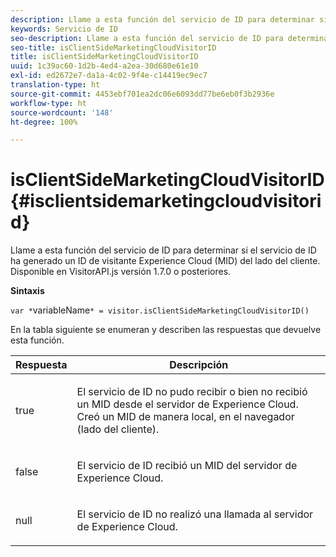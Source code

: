 ```yaml
---
description: Llame a esta función del servicio de ID para determinar si el servicio de ID ha generado un ID de visitante Experience Cloud (MID) del lado del cliente. Disponible en VisitorAPI.js versión 1.7.0 o posteriores.
keywords: Servicio de ID
seo-description: Llame a esta función del servicio de ID para determinar si el servicio de ID ha generado un ID de visitante Experience Cloud (MID) del lado del cliente. Disponible en VisitorAPI.js versión 1.7.0 o posteriores.
seo-title: isClientSideMarketingCloudVisitorID
title: isClientSideMarketingCloudVisitorID
uuid: 1c39ac60-1d2b-4ed4-a2ea-30d680e61e10
exl-id: ed2672e7-da1a-4c02-9f4e-c14419ec9ec7
translation-type: ht
source-git-commit: 4453ebf701ea2dc06e6093dd77be6eb0f3b2936e
workflow-type: ht
source-wordcount: '148'
ht-degree: 100%

---
```


# isClientSideMarketingCloudVisitorID {#isclientsidemarketingcloudvisitorid}

Llame a esta función del servicio de ID para determinar si el servicio de ID ha generado un ID de visitante Experience Cloud (MID) del lado del cliente. Disponible en VisitorAPI.js versión 1.7.0 o posteriores.

**Sintaxis**

`var *`variableName`* = visitor.isClientSideMarketingCloudVisitorID()`

En la tabla siguiente se enumeran y describen las respuestas que devuelve esta función.

<table id="table_5D08A5DD6FD04F94818B0E8B790D3136"> 
 <thead> 
  <tr> 
   <th colname="col1" class="entry"> Respuesta </th> 
   <th colname="col2" class="entry"> Descripción </th> 
  </tr> 
 </thead>
 <tbody> 
  <tr> 
   <td colname="col1"> <p> <span class="codeph"> true</span> </p> </td> 
   <td colname="col2"> <p>El servicio de ID no pudo recibir o bien no recibió un MID desde el servidor de <span class="keyword">Experience Cloud</span>. Creó un MID de manera local, en el navegador (lado del cliente). </p> </td> 
  </tr> 
  <tr> 
   <td colname="col1"> <p> <span class="codeph"> false</span> </p> </td> 
   <td colname="col2"> <p>El servicio de ID recibió un MID del servidor de <span class="keyword">Experience Cloud</span>. </p> </td> 
  </tr> 
  <tr> 
   <td colname="col1"> <p> <span class="codeph"> null</span> </p> </td> 
   <td colname="col2"> <p>El servicio de ID no realizó una llamada al servidor de <span class="keyword">Experience Cloud</span>. </p> </td> 
  </tr> 
 </tbody> 
</table>
